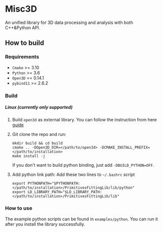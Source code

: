 # Misc3D
An unified library for 3D data processing and analysis with both C++&amp;Python API.

## How to build
### Requirements
- `Cmake` >= 3.10
- `Python` >= 3.6
- `Open3D` == 0.14.1 
- `pybind11` >= 2.6.2

### Build
##### Linux (currently only supported)
1. Build `open3d` as external library. You can follow the instruction from here [guide](https://github.com/intel-isl/open3d-cmake-find-package)

2. Git clone the repo and run:
    ```
    mkdir build && cd build
    cmake .. -DOpen3D_DIR=</path/to/open3d> -DCMAKE_INSTALL_PREFIX=</path/to/installation>
    make install -j
    ```
    If you don't want to build python binding, just add `-DBUILD_PYTHON=OFF`.

3. Add python link path:
    Add these two lines to `~/.bashrc` script
    ```
    export PYTHONPATH="$PYTHONPATH:</path/to/installation>/PrimitivesFittingLib/lib/python"
    export LD_LIBRARY_PATH="$LD_LIBRARY_PATH:</path/to/installation>/PrimitivesFittingLib/lib"
    ```
### How to use
The example python scripts can be found in `examples/python`. You can run it after you install the library successfully.

###
